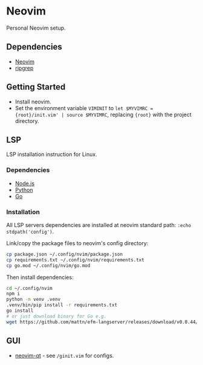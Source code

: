 # Neovim

Personal Neovim setup.

## Dependencies

- [Neovim](https://github.com/neovim/neovim/releases)
- [ripgrep](https://github.com/BurntSushi/ripgrep/releases)

## Getting Started

- Install neovim.
- Set the environment variable `VIMINIT` to `let $MYVIMRC = {root}/init.vim' | source $MYVIMRC`, replacing `{root}`
	with the project directory.

## LSP

LSP installation instruction for Linux.

### Dependencies

- [Node.js](https://nodejs.org/en/download/)
- [Python](https://www.python.org/downloads/)
- [Go](https://go.dev/)

### Installation

All LSP servers dependencies are installed at neovim standard path: `:echo stdpath('config')`.

Link/copy the package files to neovim's config directory:

```sh
cp package.json ~/.config/nvim/package.json
cp requirements.txt ~/.config/nvim/requirements.txt
cp go.mod ~/.config/nvim/go.mod
```

Then install dependencies:

```sh
cd ~/.config/nvim
npm i
python -m venv .venv
.venv/bin/pip install -r requirements.txt
go install
# or just download binary for Go e.g.
wget https://github.com/mattn/efm-langserver/releases/download/v0.0.44/efm-langserver_v0.0.44_linux_amd64.tar.gz
```

## GUI

- [neovim-qt](https://github.com/equalsraf/neovim-qt) - see `/ginit.vim` for configs.
